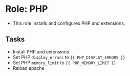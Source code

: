 
# Role: PHP

* This role installs and configures PHP and extensions.

## Tasks

* Install PHP and extensions
* Set PHP `display_errors` to `{{ PHP_DISPLAY_ERRORS }}`
* Set PHP `memory_limit` to `{{ PHP_MEMORY_LIMIT }}`
* Reload apache
